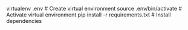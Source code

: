 virtualenv .env       # Create virtual environment
source .env/bin/activate         # Activate virtual environment
pip install -r requirements.txt  # Install dependencies
